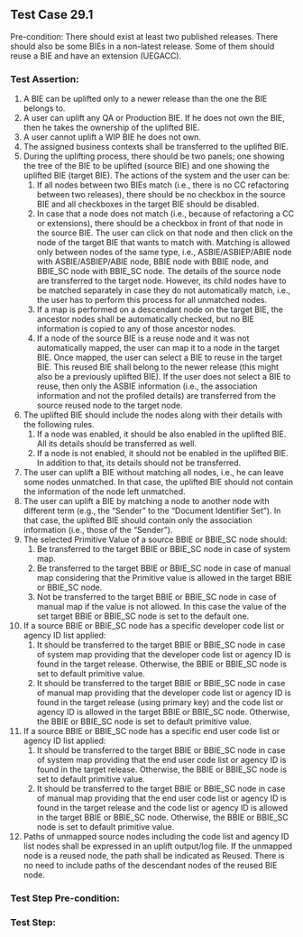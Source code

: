 ## Test Case 29.1

> 

Pre-condition: There should exist at least two published releases. There should also be some BIEs in a non-latest release. Some of them should reuse a BIE and have an extension (UEGACC).



### Test Assertion:

1. A BIE can be uplifted only to a newer release than the one the BIE belongs to.
2. A user can uplift any QA or Production BIE. If he does not own the BIE, then he takes the ownership of the uplifted BIE.
3. A user cannot uplift a WIP BIE he does not own.
4. The assigned business contexts shall be transferred to the uplifted BIE.
5. During the uplifting process, there should be two panels; one showing the tree of the BIE to be uplifted (source BIE) and one showing the uplifted BIE (target BIE). The actions of the system and the user can be:
	1. If all nodes between two BIEs match (i.e., there is no CC refactoring between two releases), there should be no checkbox in the source BIE and all checkboxes in the target BIE should be disabled.
	2. In case that a node does not match (i.e., because of refactoring a CC or extensions), there should be a checkbox in front of that node in the source BIE. The user can click on that node and then click on the node of the target BIE that wants to match with.  Matching is allowed only between nodes of the same type, i.e., ASBIE/ASBIEP/ABIE node with ASBIE/ASBIEP/ABIE node, BBIE node with BBIE node, and BBIE_SC node with BBIE_SC node. The details of the source node are transferred to the target node. However, its child nodes have to be matched separately in case they do not automatically match, i.e., the user has to perform this process for all unmatched nodes.
	3. If a map is performed on a descendant node on the target BIE, the ancestor nodes shall be automatically checked, but no BIE information is copied to any of those ancestor nodes.
	4. If a node of the source BIE is a reuse node and it was not automatically mapped, the user can map it to a node in the target BIE. Once mapped, the user can select a BIE to reuse in the target BIE. This reused BIE shall belong to the newer release (this might also be a previously uplifted BIE). If the user does not select a BIE to reuse, then only the ASBIE information (i.e., the association information and not the profiled details) are transferred from the source reused node to the target node.
6. The uplifted BIE should include the nodes along with their details with the following rules.
	1. If a node was enabled, it should be also enabled in the uplifted BIE. All its details should be transferred as well.
	2. If a node is not enabled, it should not be enabled in the uplifted BIE. In addition to that, its details should not be transferred.
7. The user can uplift a BIE without matching all nodes, i.e., he can leave some nodes unmatched. In that case, the uplifted BIE should not contain the information of the node left unmatched.
8. The user can uplift a BIE by matching a node to another node with different term (e.g., the “Sender” to the “Document Identifier Set”). In that case, the uplifted BIE should contain only the association information (i.e., those of the “Sender”).
9. The selected Primitive Value of a source BBIE or BBIE_SC node should:
	1. Be transferred to the target BBIE or BBIE_SC node in case of system map.
	2. Be transferred to the target BBIE or BBIE_SC node in case of manual map considering that the Primitive value is allowed in the target BBIE or BBIE_SC node.
	3. Not be transferred to the target BBIE or BBIE_SC node in case of manual map if the value is not allowed. In this case the value of the set target BBIE or BBIE_SC node is set to the default one.
10. If a source BBIE or BBIE_SC node has a specific developer code list or agency ID list applied:
	1. It should be transferred to the target BBIE or BBIE_SC node in case of system map providing that the developer code list or agency ID is found in the target release. Otherwise, the BBIE or BBIE_SC node is set to default primitive value.
	2. It should be transferred to the target BBIE or BBIE_SC node in case of manual map providing that the developer code list or agency ID is found in the target release (using primary key) and the code list or agency ID is allowed in the target BBIE or BBIE_SC node. Otherwise, the BBIE or BBIE_SC node is set to default primitive value.
11. If a source BBIE or BBIE_SC node has a specific end user code list or agency ID list applied:
	1. It should be transferred to the target BBIE or BBIE_SC node in case of system map providing that the end user code list or agency ID is found in the target release. Otherwise, the BBIE or BBIE_SC node is set to default primitive value.
	2. It should be transferred to the target BBIE or BBIE_SC node in case of manual map providing that the end user code list or agency ID is found in the target release and the code list or agency ID is allowed in the target BBIE or BBIE_SC node. Otherwise, the BBIE or BBIE_SC node is set to default primitive value.
12. Paths of unmapped source nodes including the code list and agency ID list nodes shall be expressed in an uplift output/log file. If the unmapped node is a reused node, the path shall be indicated as Reused. There is no need to include paths of the descendant nodes of the reused BIE node.

### Test Step Pre-condition:



### Test Step: